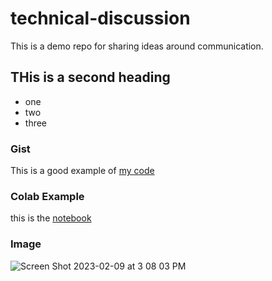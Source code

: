# technical-discussion
This is a demo repo for sharing ideas around communication.


## THis is a second heading

* one
* two
* three

### Gist

This is a good example of [my code](https://gist.github.com/EPKok/fa6dbec1f81d9395bfc4a6628d16d157)

### Colab Example

this is the [notebook](https://github.com/EPKok/technical-discussion/blob/main/technical_docs.ipynb)

### Image

![Screen Shot 2023-02-09 at 3 08 03 PM](https://user-images.githubusercontent.com/16789455/217742115-a2a1ee06-9aec-4283-9391-3ae89cce31df.png)
